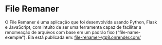 # File Remaner
 O File Remaner é uma aplicação que foi desenvolvida usando Python, Flask e JavaScript, com intuito de ser uma ferramenta capaz de facilitar a renomeação de arquivos com base em um padrão fixo ("file-name-exemple").
 Ela está publicada em: <a href="https://file-renamer-ytp8.onrender.com/" target="_blank">file-renamer-ytp8.onrender.com/</a>
